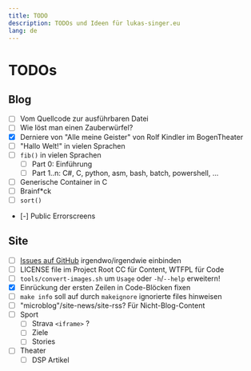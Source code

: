 ```yaml
---
title: TODO
description: TODOs und Ideen für lukas-singer.eu
lang: de
---
```


# TODOs

## Blog

- [ ] Vom Quellcode zur ausführbaren Datei
- [ ] Wie löst man einen Zauberwürfel?
- [X] Derniere von "Alle meine Geister" von Rolf Kindler im BogenTheater
- [ ] "Hallo Welt!" in vielen Sprachen
- [ ] `fib()` in vielen Sprachen
    - [ ] Part 0: Einführung
    - [ ] Part 1..n: C#, C, python, asm, bash, batch, powershell, ...
- [ ] Generische Container in C
- [ ] Brainf*ck
- [ ] `sort()`
- [-] Public Errorscreens

## Site

- [ ] [Issues auf GitHub](https://github.com/linluk/lukas-singer.eu/issues) irgendwo/irgendwie einbinden
- [ ] LICENSE file im Project Root CC für Content, WTFPL für Code
- [ ] `tools/convert-images.sh` um `Usage` oder `-h`/`--help` erweitern!
- [X] Einrückung der ersten Zeilen in Code-Blöcken fixen
- [ ] `make info` soll auf durch `makeignore` ignorierte files hinweisen
- [ ] "microblog"/site-news/site-rss? Für Nicht-Blog-Content
- [ ] Sport
    - [ ] Strava `<iframe>` ?
    - [ ] Ziele
    - [ ] Stories
- [ ] Theater
    - [ ] DSP Artikel
